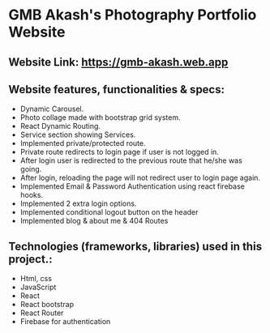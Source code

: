 # GMB Akash's Photography Portfolio Website
## Website Link: https://gmb-akash.web.app

## Website features, functionalities & specs:
* Dynamic Carousel.
* Photo collage made with bootstrap grid system.
* React Dynamic Routing.
* Service section showing Services.
* Implemented private/protected route.
* Private route redirects to login page if user is not logged in.
* After login user is redirected to the previous route that he/she was going.
* After login, reloading the page will not redirect user to login page again.
* Implemented Email & Password Authentication using react firebase hooks.
* Implemented 2 extra login options.
* Implemented conditional logout button on the header 
* Implemented blog & about me & 404 Routes

## Technologies (frameworks, libraries) used in this project.:
* Html, css
* JavaScript
* React
* React bootstrap
* React Router
* Firebase for authentication


